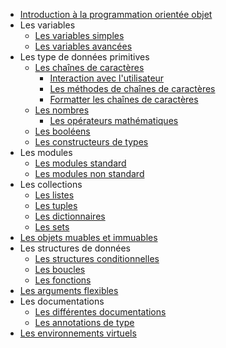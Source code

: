 - [Introduction à la programmation orientée objet](Cours/0.%20Introduction%20à%20la%20programmation%20orientée%20objet.md)
- Les variables
  - [Les variables simples](Cours/1.%20Les%20variables.md)
  - [Les variables avancées](Cours/5.%20Les%20variables%20-%20notions%20plus%20avancées.md)
- Les type de données primitives
  - [Les chaînes de caractères](Cours/2.%20Les%20chaînes%20de%20caractères.md)
    - [Interaction avec l'utilisateur](Cours/7.%20Interaction%20avec%20l'utilisateur.md)
    - [Les méthodes de chaînes de caractères](Cours/8.%20Les%20méthodes%20de%20chaînes%20de%20caractères.md)
    - [Formatter les chaînes de caractères](Cours/10.%20Formatter%20les%20chaînes%20de%20caractères.md)
  - [Les nombres](Cours/3.%20Les%20nombres.md)
    - [Les opérateurs mathématiques](Cours/9.%20Les%20opérateurs%20mathématiques.md)
  - [Les booléens](Cours/4.%20Les%20booléens.md)
  - [Les constructeurs de types](Cours/6.%20Les%20constructeurs%20de%20types.md)
- Les modules
  - [Les modules standard](Cours/12.%20Les%20modules%20standards%20de%20Python.md)
  - [Les modules non standard](Cours/23.%20Les%20modules.md)
- Les collections
  - [Les listes](Cours/13.%20Les%20listes.md)
  - [Les tuples](Cours/15.%20Les%20tuples.md)
  - [Les dictionnaires](Cours/17.%20Les%20dictionnaires.md)
  - [Les sets](Cours/18.%20Les%20sets.md)
- [Les objets muables et immuables](Cours/14.%20Les%20objets%20muables%20et%20immuables.md)
- Les structures de données
  - [Les structures conditionnelles](Cours/11.%20Les%20structures%20conditionnelles.md)
  - [Les boucles](Cours/16.%20Les%20boucles.md)
  - [Les fonctions](Cours/19.%20Les%20fonctions.md)
- [Les arguments flexibles](Cours/20.%20Les%20arguments%20flexibles.md)
- Les documentations
  - [Les différentes documentations](Cours/21.%20Les%20différentes%20documentations.md)
  - [Les annotations de type](Cours/22.%20Les%20annotations%20de%20type.md)
- [Les environnements virtuels](Cours/24.%20Les%20environnements%20virtuels.md)
